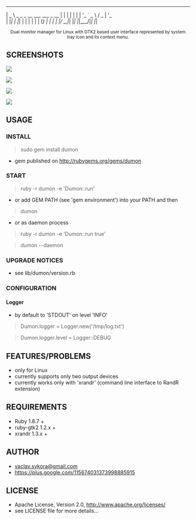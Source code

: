  ____
|  _ \ _   _ _ __ ___   ___  _ __
| | | | | | | '_ ` _ \ / _ \| '_ \
| |_| | |_| | | | | | | (_) | | | |
|____/ \__,_|_| |_| |_|\___/|_| |_|


<center><small>Dual monitor manager for Linux with GTK2 based user interface represented by system tray icon and its context menu.</small></center>

## SCREENSHOTS

[![](https://raw.github.com/veny/dumon/master/screenshots/tray_icon.png)](https://raw.github.com/veny/dumon/master/screenshots/tray_icon.png)

[![](https://raw.github.com/veny/dumon/master/screenshots/basic_menu.png)](https://raw.github.com/veny/dumon/master/screenshots/basic_menu.png)

[![](https://raw.github.com/veny/dumon/master/screenshots/resolution_menu.png)](https://raw.github.com/veny/dumon/master/screenshots/resolution_menu.png)

[![](https://raw.github.com/veny/dumon/master/screenshots/mirror_menu.png)](https://raw.github.com/veny/dumon/master/screenshots/mirror_menu.png)


## USAGE
### INSTALL
 > sudo gem install dumon

* gem published on http://rubygems.org/gems/dumon

### START
 > ruby -r dumon -e 'Dumon::run'

* or add GEM PATH (see 'gem environment') into your PATH and then

 > dumon

* or as daemon process

 > ruby -r dumon -e 'Dumon::run true'

 > dumon --daemon

### UPGRADE NOTICES

* see lib/dumon/version.rb

### CONFIGURATION

#### Logger

* by default to 'STDOUT' on level 'INFO'

 > Dumon.logger = Logger.new('/tmp/log.txt')

 > Dumon.logger.level = Logger::DEBUG


## FEATURES/PROBLEMS

* only for Linux
* currently supports only two output devices
* currently works only with 'xrandr' (command line interface to RandR extension)

## REQUIREMENTS

* Ruby 1.8.7 +
* ruby-gtk2 1.2.x +
* xrandr 1.3.x +

## AUTHOR

* vaclav.sykora@gmail.com
* https://plus.google.com/115674031373998885915

## LICENSE

* Apache License, Version 2.0, http://www.apache.org/licenses/
* see LICENSE file for more details...
